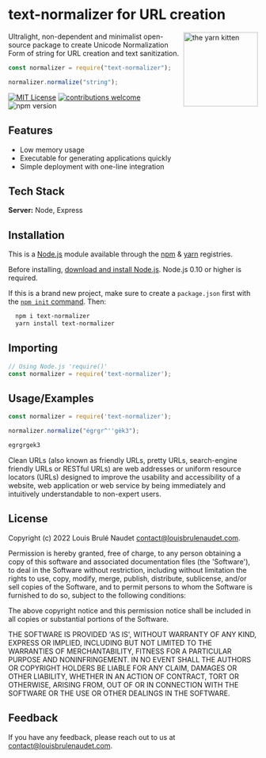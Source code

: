 # text-normalizer for URL creation

<img align="right" src="https://github.com/yarnpkg/assets/blob/master/yarn-kitten-full.svg?raw=true" height="150px" alt="the yarn kitten">

Ultralight, non-dependent and minimalist open-source package to create Unicode Normalization Form of string for URL creation and text sanitization.

```js
const normalizer = require("text-normalizer");

normalizer.normalize("string");
```
[![MIT License](https://img.shields.io/badge/License-MIT-green.svg)](https://choosealicense.com/licenses/mit/) 
[![contributions welcome](https://img.shields.io/badge/contributions-welcome-brightgreen.svg?style=flat)](https://github.com/louisbrulenaudet/text-normalizer/issues)
![npm version](https://img.shields.io/npm/v/text-normalizer)

## Features

- Low memory usage
- Executable for generating applications quickly
- Simple deployment with one-line integration

## Tech Stack

**Server:** Node, Express

## Installation

This is a [Node.js](https://nodejs.org/en/) module available through the [npm](https://www.npmjs.com/) & [yarn](https://yarnpkg.com/?q=open-sri) registries.

Before installing, [download and install Node.js](https://nodejs.org/en/download/). Node.js 0.10 or higher is required.

If this is a brand new project, make sure to create a `package.json` first with the [`npm init` command](https://docs.npmjs.com/creating-a-package-json-file). Then:

```bash
  npm i text-normalizer
  yarn install text-normalizer
```

## Importing

```js
// Using Node.js 'require()'
const normalizer = require('text-normalizer');
```

## Usage/Examples

```javascript
const normalizer = require('text-normalizer');

normalizer.normalize("égrgr^''gèk3");
```

```javascript
egrgrgek3
```
Clean URLs (also known as friendly URLs, pretty URLs, search-engine friendly URLs or RESTful URLs) are web addresses or uniform resource locators (URLs) designed to improve the usability and accessibility of a website, web application or web service by being immediately and intuitively understandable to non-expert users.

## License

Copyright (c) 2022 Louis Brulé Naudet <contact@louisbrulenaudet.com>.

Permission is hereby granted, free of charge, to any person obtaining a copy of this software and associated documentation files (the 'Software'), to deal in the Software without restriction, including without limitation the rights to use, copy, modify, merge, publish, distribute, sublicense, and/or sell copies of the Software, and to permit persons to whom the Software is furnished to do so, subject to the following conditions:

The above copyright notice and this permission notice shall be included in all copies or substantial portions of the Software.

THE SOFTWARE IS PROVIDED 'AS IS', WITHOUT WARRANTY OF ANY KIND, EXPRESS OR IMPLIED, INCLUDING BUT NOT LIMITED TO THE WARRANTIES OF MERCHANTABILITY, FITNESS FOR A PARTICULAR PURPOSE AND NONINFRINGEMENT. IN NO EVENT SHALL THE AUTHORS OR COPYRIGHT HOLDERS BE LIABLE FOR ANY CLAIM, DAMAGES OR OTHER LIABILITY, WHETHER IN AN ACTION OF CONTRACT, TORT OR OTHERWISE, ARISING FROM, OUT OF OR IN CONNECTION WITH THE SOFTWARE OR THE USE OR OTHER DEALINGS IN THE SOFTWARE.

## Feedback

If you have any feedback, please reach out to us at contact@louisbrulenaudet.com.

